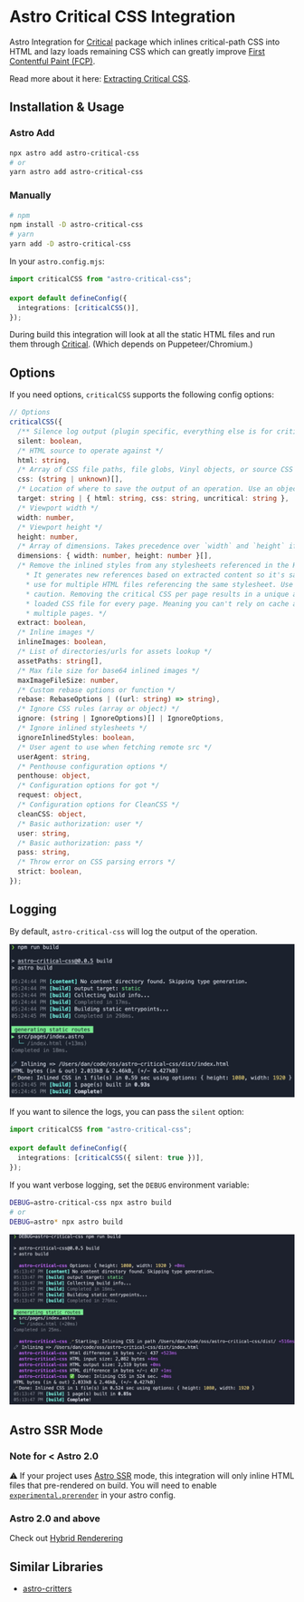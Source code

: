 # Astro Critical CSS Integration

Astro Integration for [Critical](https://github.com/addyosmani/critical) package which inlines critical-path CSS into HTML and lazy loads remaining CSS which can greatly improve [First Contentful Paint (FCP)](https://web.dev/fcp/).

Read more about it here: [Extracting Critical CSS](https://web.dev/extract-critical-css/).

## Installation & Usage

### Astro Add

```sh
npx astro add astro-critical-css
# or
yarn astro add astro-critical-css
```

### Manually

```sh
# npm
npm install -D astro-critical-css
# yarn
yarn add -D astro-critical-css
```

In your `astro.config.mjs`:

```ts
import criticalCSS from "astro-critical-css";

export default defineConfig({
  integrations: [criticalCSS()],
});
```

During build this integration will look at all the static HTML files and run them through [Critical](https://github.com/addyosmani/critical). (Which depends on Puppeteer/Chromium.)

## Options

If you need options, `criticalCSS` supports the following config options:

```ts
// Options
criticalCSS({
  /** Silence log output (plugin specific, everything else is for criticalCSS) */
  silent: boolean,
  /* HTML source to operate against */
  html: string,
  /* Array of CSS file paths, file globs, Vinyl objects, or source CSS strings */
  css: (string | unknown)[],
  /* Location of where to save the output of an operation. Use an object with 'html' and 'css' props if you want to store both. */
  target: string | { html: string, css: string, uncritical: string },
  /* Viewport width */
  width: number,
  /* Viewport height */
  height: number,
  /* Array of dimensions. Takes precedence over `width` and `height` if set. */
  dimensions: { width: number, height: number }[],
  /* Remove the inlined styles from any stylesheets referenced in the HTML.
    * It generates new references based on extracted content so it's safe to
    * use for multiple HTML files referencing the same stylesheet. Use with
    * caution. Removing the critical CSS per page results in a unique async
    * loaded CSS file for every page. Meaning you can't rely on cache across
    * multiple pages. */
  extract: boolean,
  /* Inline images */
  inlineImages: boolean,
  /* List of directories/urls for assets lookup */
  assetPaths: string[],
  /* Max file size for base64 inlined images */
  maxImageFileSize: number,
  /* Custom rebase options or function */
  rebase: RebaseOptions | ((url: string) => string),
  /* Ignore CSS rules (array or object) */
  ignore: (string | IgnoreOptions)[] | IgnoreOptions,
  /* Ignore inlined stylesheets */
  ignoreInlinedStyles: boolean,
  /* User agent to use when fetching remote src */
  userAgent: string,
  /* Penthouse configuration options */
  penthouse: object,
  /* Configuration options for got */
  request: object,
  /* Configuration options for CleanCSS */
  cleanCSS: object,
  /* Basic authorization: user */
  user: string,
  /* Basic authorization: pass */
  pass: string,
  /* Throw error on CSS parsing errors */
  strict: boolean,
});
```

## Logging

By default, `astro-critical-css` will log the output of the operation.

![default console output](./public/default-logging.jpg)

If you want to silence the logs, you can pass the `silent` option:

```ts
import criticalCSS from "astro-critical-css";

export default defineConfig({
  integrations: [criticalCSS({ silent: true })],
});
```

If you want verbose logging, set the `DEBUG` environment variable:

```sh
DEBUG=astro-critical-css npx astro build
# or
DEBUG=astro* npx astro build
```

![debug console output](./public/debug-logging.jpg)

## Astro SSR Mode

### Note for < Astro 2.0

⚠️ If your project uses [Astro SSR](https://docs.astro.build/en/guides/server-side-rendering/#enabling-ssr-in-your-project) mode, this integration will only inline HTML files that pre-rendered on build. You will need to enable [`experimental.prerender`](https://docs.astro.build/en/reference/configuration-reference/#experimentalprerender) in your astro config.

### Astro 2.0 and above

Check out [Hybrid Renderering](https://docs.astro.build/en/guides/server-side-rendering/#hybrid-rendering)

## Similar Libraries

- [astro-critters](https://github.com/astro-community/astro-critters)
